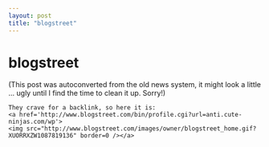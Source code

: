 ```yaml
---
layout: post
title: "blogstreet"
---
```

<h1>blogstreet</h1>
(This post was autoconverted from the old news system,
it might look a little ... ugly until I find the time
to clean it up.
Sorry!)

    They crave for a backlink, so here it is:
    <a href='http://www.blogstreet.com/bin/profile.cgi?url=anti.cute-ninjas.com/wp'>
    <img src="http://www.blogstreet.com/images/owner/blogstreet_home.gif?XUORRXZW1087819136" border=0 /></a>
    

